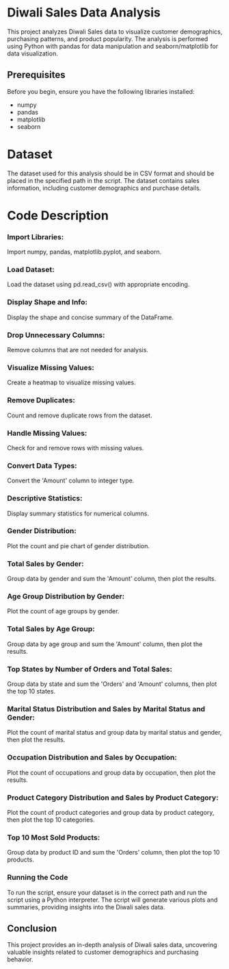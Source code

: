 # Diwali Sales Data Analysis

This project analyzes Diwali Sales data to visualize customer demographics, purchasing patterns, and product popularity. The analysis is performed using Python with pandas for data manipulation and seaborn/matplotlib for data visualization.

## Prerequisites

Before you begin, ensure you have the following libraries installed:

- numpy
- pandas
- matplotlib
- seaborn
# Dataset
The dataset used for this analysis should be in CSV format and should be placed in the specified path in the script. The dataset contains sales information, including customer demographics and purchase details.

# Code Description
### Import Libraries:

Import numpy, pandas, matplotlib.pyplot, and seaborn.
### Load Dataset:

Load the dataset using pd.read_csv() with appropriate encoding.
### Display Shape and Info:

Display the shape and concise summary of the DataFrame.
### Drop Unnecessary Columns:

Remove columns that are not needed for analysis.
### Visualize Missing Values:

Create a heatmap to visualize missing values.
### Remove Duplicates:

Count and remove duplicate rows from the dataset.
### Handle Missing Values:

Check for and remove rows with missing values.
### Convert Data Types:

Convert the 'Amount' column to integer type.
### Descriptive Statistics:

Display summary statistics for numerical columns.
### Gender Distribution:

Plot the count and pie chart of gender distribution.
### Total Sales by Gender:

Group data by gender and sum the 'Amount' column, then plot the results.
### Age Group Distribution by Gender:

Plot the count of age groups by gender.
### Total Sales by Age Group:

Group data by age group and sum the 'Amount' column, then plot the results.
### Top States by Number of Orders and Total Sales:

Group data by state and sum the 'Orders' and 'Amount' columns, then plot the top 10 states.
### Marital Status Distribution and Sales by Marital Status and Gender:

Plot the count of marital status and group data by marital status and gender, then plot the results.
### Occupation Distribution and Sales by Occupation:

Plot the count of occupations and group data by occupation, then plot the results.
### Product Category Distribution and Sales by Product Category:

Plot the count of product categories and group data by product category, then plot the top 10 categories.
### Top 10 Most Sold Products:

Group data by product ID and sum the 'Orders' column, then plot the top 10 products.

### Running the Code
To run the script, ensure your dataset is in the correct path and run the script using a Python interpreter. The script will generate various plots and summaries, providing insights into the Diwali sales data.

## Conclusion
This project provides an in-depth analysis of Diwali sales data, uncovering valuable insights related to customer demographics and purchasing behavior.


